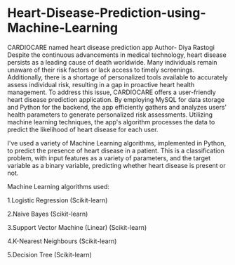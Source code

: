 # Heart-Disease-Prediction-using-Machine-Learning
CARDIOCARE named heart disease prediction app 
Author- Diya Rastogi
Despite the continuous advancements in medical technology, heart disease persists as a leading cause of death worldwide. Many individuals remain unaware of their risk factors or lack access to timely screenings. Additionally, there is a shortage of personalized tools available to accurately assess individual risk, resulting in a gap in proactive heart health management.
To address this issue, CARDIOCARE offers a user-friendly heart disease prediction application. By employing MySQL for data storage and Python for the backend, the app efficiently gathers and analyzes users' health parameters to generate personalized risk assessments. Utilizing machine learning techniques, the app's algorithm processes the data to predict the likelihood of heart disease for each user.

I've used a variety of Machine Learning algorithms, implemented in Python, to predict the presence of heart disease in a patient. This is a classification problem, with input features as a variety of parameters, and the target variable as a binary variable, predicting whether heart disease is present or not.

Machine Learning algorithms used:

1.Logistic Regression (Scikit-learn)

2.Naive Bayes (Scikit-learn)

3.Support Vector Machine (Linear) (Scikit-learn)

4.K-Nearest Neighbours (Scikit-learn)

5.Decision Tree (Scikit-learn)



